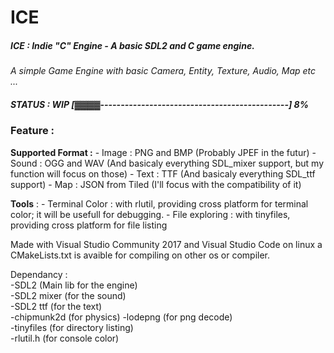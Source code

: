 # ICE
##### ICE : Indie "C" Engine - A basic SDL2 and C game engine.
_A simple Game Engine with basic Camera, Entity, Texture, Audio, Map etc ..._

##### **STATUS : WIP [▓▓▓▓----------------------------------------------] 8%**
### Feature :

**Supported Format :** 
	- Image : PNG and BMP (Probably JPEF in the futur)
	- Sound : OGG and WAV (And basicaly everything SDL_mixer support, but my function will focus on those)
	- Text : TTF (And basicaly everything SDL_ttf support)
	- Map : JSON from Tiled (I'll focus with the compatibility of it)

**Tools** :
	- Terminal Color : with rlutil, providing cross platform for terminal color; it will be usefull for debugging.
	- File exploring : with tinyfiles, providing cross platform for file listing


Made with Visual Studio Community 2017 and Visual Studio Code on linux
a CMakeLists.txt is avaible for compiling on other os or compiler.

Dependancy :   
-SDL2 (Main lib for the engine)  
-SDL2 mixer (for the sound)   
-SDL2 ttf (for the text)   
-chipmunk2d (for physics)
-lodepng (for png decode)   
-tinyfiles (for directory listing)   
-rlutil.h (for console color)    